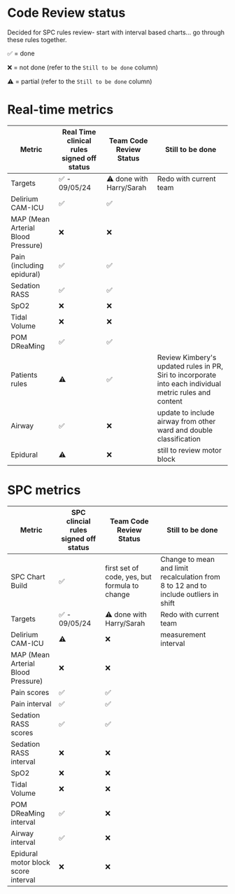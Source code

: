 # Code Review status 
Decided for SPC rules review- start with interval based charts... go through these rules together. 

✅ = done

❌ = not done (refer to the `Still to be done` column)

⚠️ = partial (refer to the `Still to be done` column)

# Real-time metrics

Metric | Real Time clinical rules signed off status | Team Code Review Status | Still to be done |
|---|---|---|---|
Targets|✅ - 09/05/24| ⚠️ done with Harry/Sarah|Redo with current team||
Delirium CAM-ICU |✅|✅| |
MAP (Mean Arterial Blood Pressure)|❌|❌| |
Pain (including epidural)|✅|✅| |
Sedation RASS|✅|✅| |
SpO2|❌|❌| |
Tidal Volume|❌|❌||
POM DReaMing|✅|✅||
Patients rules| ⚠️ | ✅ |Review Kimbery's updated rules in PR, Siri to incorporate into each individual metric rules and content|
Airway|✅|❌|update to include airway from other ward and double classification|
Epidural| ⚠️ |❌| still to review motor block|

# SPC metrics

Metric | SPC clincial rules signed off status | Team Code Review Status | Still to be done |
|---|---|---|---|
SPC Chart Build|✅|first set of code, yes, but formula to change|Change to mean and limit recalculation from 8 to 12 and to include outliers in shift
Targets|✅ - 09/05/24|⚠️ done with Harry/Sarah|Redo with current team||
Delirium CAM-ICU | ⚠️ |❌ | measurement interval |
MAP (Mean Arterial Blood Pressure)|❌|❌||
Pain scores|✅|✅||
Pain interval|✅|✅||
Sedation RASS scores|✅|✅||
Sedation RASS interval|❌|❌||
SpO2|❌|❌||
Tidal Volume|❌|❌||
POM DReaMing interval|✅|❌||
Airway interval|✅|❌|||
Epidural motor block score interval|❌|❌||
